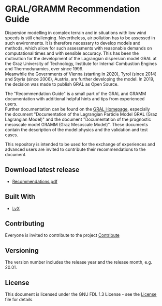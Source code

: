 # GRAL/GRAMM Recommendation Guide<br>
Dispersion modelling in complex terrain and in situations with low wind speeds is still challenging. Nevertheless, air pollution has to be assessed in such environments.
It is therefore necessary to develop models and methods, which allow for such assessments with reasonable demands on computational times and with sensible accuracy.
This has been the motivation for the development of the Lagrangian dispersion model GRAL at the Graz University of Technology, Institute for Internal Combustion Engines and Thermodynamics, ever since 1999. <br>
Meanwhile the Governments of Vienna (starting in 2020), Tyrol (since 2014) and Styria (since 2006), Austria, are further developing the model. In 2019, the decision was made to publish GRAL as Open Source.<br>

The "Recommendation Guide" is a small part of the GRAL and GRAMM documentation with additional helpful hints and tips from experienced users. <br>
Further documentation can be found on the [GRAL Homepage](http://lampz.tugraz.at/~gral/), especially the document "Documentation of the Lagrangian Particle Model GRAL (Graz Lagrangian Model)" and the document "Documentation of the prognostic mesoscale model GRAMM (Graz Mesoscale Model)". These documents contain the description of the model physics and the validation and test cases.<br>

This repository is intended to be used for the exchange of experiences and advanced users are invited to contribute their recommendations to the document. 

## Download latest release
* [Recommendations.pdf](https://github.com/GralDispersionModel/GRALRecommendations/releases/latest/download/Recommendations.pdf)
 
## Built With
* [LyX](https://www.lyx.org/) 

## Contributing
Everyone is invited to contribute to the project [Contribute](Contribute.md)
 
## Versioning
The version number includes the release year and the release month, e.g. 20.01.

## License
This document is licensed under the GNU FDL 1.3 License - see the [License](License.md) file for details
